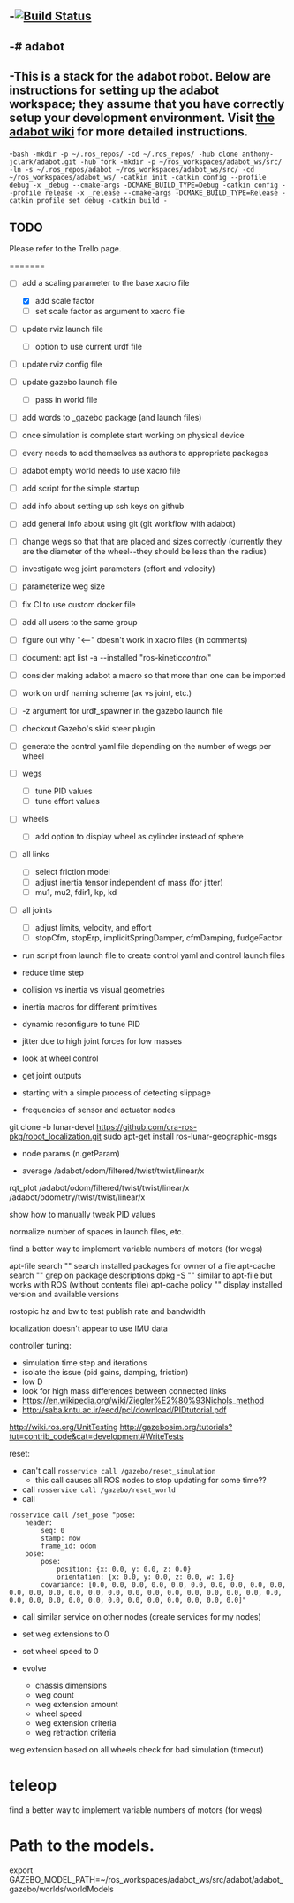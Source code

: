 -[![Build Status](https://travis-ci.org/anthony-jclark/adabot.svg?branch=master)](https://travis-ci.org/anthony-jclark/adabot)
-
-# adabot
-
-This is a stack for the adabot robot. Below are instructions for setting up the adabot workspace; they assume that you have correctly setup your development environment. Visit [the adabot wiki](https://github.com/anthony-jclark/adabot/wiki) for more detailed instructions.
-
-```bash
-mkdir -p ~/.ros_repos/
-cd ~/.ros_repos/
-hub clone anthony-jclark/adabot.git
-hub fork
-mkdir -p ~/ros_workspaces/adabot_ws/src/
-ln -s ~/.ros_repos/adabot ~/ros_workspaces/adabot_ws/src/
-cd ~/ros_workspaces/adabot_ws/
-catkin init
-catkin config --profile debug -x _debug --cmake-args -DCMAKE_BUILD_TYPE=Debug
-catkin config --profile release -x _release --cmake-args -DCMAKE_BUILD_TYPE=Release
-catkin profile set debug
-catkin build
-```

## TODO
Please refer to the Trello page.

=======
- [ ] add a scaling parameter to the base xacro file
	+ [x] add scale factor
	+ [ ] set scale factor as argument to xacro flie
- [ ] update rviz launch file
    + [ ] option to use current urdf file
- [ ] update rviz config file
- [ ] update gazebo launch file
    + [ ] pass in world file
- [ ] add words to _gazebo package (and launch files)
- [ ] once simulation is complete start working on physical device
- [ ] every needs to add themselves as authors to appropriate packages
- [ ] adabot empty world needs to use xacro file
- [ ] add script for the simple startup
- [ ] add info about setting up ssh keys on github
- [ ] add general info about using git (git workflow with adabot)
- [ ] change wegs so that that are placed and sizes correctly (currently they are the diameter of the wheel--they should be less than the radius)
- [ ] investigate weg joint parameters (effort and velocity)
- [ ] parameterize weg size
- [ ] fix CI to use custom docker file
- [ ] add all users to the same group
- [ ] figure out why "<--" doesn't work in xacro files (in comments)
- [ ] document: apt list -a --installed "ros-kinetic*control*"
- [ ] consider making adabot a macro so that more than one can be imported
- [ ] work on urdf naming scheme (ax vs joint, etc.)
- [ ] -z argument for urdf_spawner in the gazebo launch file
- [ ] checkout Gazebo's skid steer plugin
- [ ] generate the control yaml file depending on the number of wegs per wheel


- [ ] wegs
    - [ ] tune PID values
    - [ ] tune effort values
- [ ] wheels
    - [ ] add option to display wheel as cylinder instead of sphere
- [ ] all links
    - [ ] select friction model
    - [ ] adjust inertia tensor independent of mass (for jitter)
    - [ ] mu1, mu2, fdir1, kp, kd
- [ ] all joints
    - [ ] adjust limits, velocity, and effort
    - [ ] stopCfm, stopErp, implicitSpringDamper, cfmDamping, fudgeFactor

- run script from launch file to create control yaml and control launch files
- reduce time step
- collision vs inertia vs visual geometries
- inertia macros for different primitives
- dynamic reconfigure to tune PID

- jitter due to high joint forces for low masses

- look at wheel control
- get joint outputs


- starting with a simple process of detecting slippage

- frequencies of sensor and actuator nodes

git clone -b lunar-devel https://github.com/cra-ros-pkg/robot_localization.git
sudo apt-get install ros-lunar-geographic-msgs 


- node params (n.getParam)

- average /adabot/odom/filtered/twist/twist/linear/x

rqt_plot /adabot/odom/filtered/twist/twist/linear/x /adabot/odometry/twist/twist/linear/x

show how to manually tweak PID values

normalize number of spaces in launch files, etc.

find a better way to implement variable numbers of motors (for wegs)

apt-file search ""
    search installed packages for owner of a file
apt-cache search ""
    grep on package descriptions
dpkg -S ""
    similar to apt-file but works with ROS (without contents file)
apt-cache policy ""
    display installed version and available versions

rostopic hz and bw to test publish rate and bandwidth

localization doesn't appear to use IMU data

controller tuning:
- simulation time step and iterations
- isolate the issue (pid gains, damping, friction)
- low D
- look for high mass differences between connected links
- https://en.wikipedia.org/wiki/Ziegler%E2%80%93Nichols_method
- http://saba.kntu.ac.ir/eecd/pcl/download/PIDtutorial.pdf

http://wiki.ros.org/UnitTesting
http://gazebosim.org/tutorials?tut=contrib_code&cat=development#WriteTests

reset:
- can't call `rosservice call /gazebo/reset_simulation`
    + this call causes all ROS nodes to stop updating for some time??
- call `rosservice call /gazebo/reset_world`
- call
```
rosservice call /set_pose "pose: 
    header: 
        seq: 0 
        stamp: now 
        frame_id: odom 
    pose: 
        pose: 
            position: {x: 0.0, y: 0.0, z: 0.0} 
            orientation: {x: 0.0, y: 0.0, z: 0.0, w: 1.0} 
        covariance: [0.0, 0.0, 0.0, 0.0, 0.0, 0.0, 0.0, 0.0, 0.0, 0.0, 0.0, 0.0, 0.0, 0.0, 0.0, 0.0, 0.0, 0.0, 0.0, 0.0, 0.0, 0.0, 0.0, 0.0, 0.0, 0.0, 0.0, 0.0, 0.0, 0.0, 0.0, 0.0, 0.0, 0.0, 0.0, 0.0]"
```
- call similar service on other nodes (create services for my nodes)
- set weg extensions to 0
- set wheel speed to 0

- evolve
    + chassis dimensions
    + weg count
    + weg extension amount
    + wheel speed
    + weg extension criteria
    + weg retraction criteria


weg extension based on all wheels
check for bad simulation (timeout)

teleop
=======
find a better way to implement variable numbers of motors (for wegs)

# Path to the models.
export GAZEBO_MODEL_PATH=~/ros_workspaces/adabot_ws/src/adabot/adabot_gazebo/worlds/worldModels